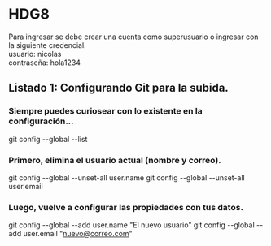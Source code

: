 # HDG8

Para ingresar se debe crear una cuenta como superusuario o ingresar con la siguiente credencial.  
usuario: nicolas  
contraseña: hola1234  


## Listado 1: Configurando Git para la subida.

### Siempre puedes curiosear con lo existente en la configuración...
git config --global --list
 
### Primero, elimina el usuario actual (nombre y correo).
git config --global --unset-all user.name
git config --global --unset-all user.email
 
### Luego, vuelve a configurar las propiedades con tus datos.
git config --global --add user.name "El nuevo usuario"
git config --global --add user.email "nuevo@correo.com"
